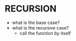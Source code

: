 # RECURSION 
+ what is the base case?
+ what is the recursive case?
    + call the function by itself